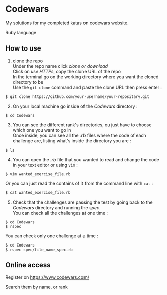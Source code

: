 # Codewars #

My solutions for my completed katas on codewars website.

Ruby language

## How to use ##

1. clone the repo<br/>
Under the repo name click *clone or download*<br/>
Click on *use HTTPs*, copy the clone URL of the repo<br/>
In the terminal go on the working directory where you want the cloned directory to be<br/>
Use the `git clone` command and paste the clone URL then press enter :

```shell
$ git clone https://github.com/your-username/your-repositary.git
```

2. On your local machine go inside of the *Codewars* directory :

```shell
$ cd Codewars
```
3. You can see the different rank's directories, ou just have to choose which one you want to go in<br/>
Once inside, you can see all the *.rb* files where the code of each challenge are, listing what's inside the directory you are :

```shell
$ ls
```

4. You can open the *.rb* file that you wanted to read and change the code in your text editor or using `vim` :

```shell
$ vim wanted_exercise_file.rb
```
Or you can just read the contains of it from the command line with `cat` :

```shell
$ cat wanted_exercise_file.rb
```
5. Check that the challenges are passing the test by going back to the *Codewars* directory and running the *spec*.<br/>
You can check all the challenges at one time :

```shell
$ cd Codewars
$ rspec
```
You can check only one challenge at a time :

```shell
$ cd Codewars
$ rspec spec/file_name_spec.rb
```

## Online access ##

Register on https://www.codewars.com/

Search them by name, or rank
